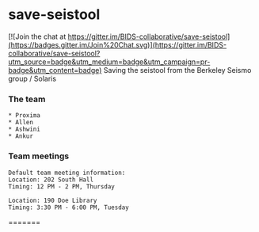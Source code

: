 # save-seistool

[![Join the chat at https://gitter.im/BIDS-collaborative/save-seistool](https://badges.gitter.im/Join%20Chat.svg)](https://gitter.im/BIDS-collaborative/save-seistool?utm_source=badge&utm_medium=badge&utm_campaign=pr-badge&utm_content=badge)
Saving the seistool from the Berkeley Seismo group / Solaris

### The team
```
* Proxima
* Allen
* Ashwini
* Ankur
```

### Team meetings
```
Default team meeting information:
Location: 202 South Hall
Timing: 12 PM - 2 PM, Thursday

Location: 190 Doe Library
Timing: 3:30 PM - 6:00 PM, Tuesday
```
=======

